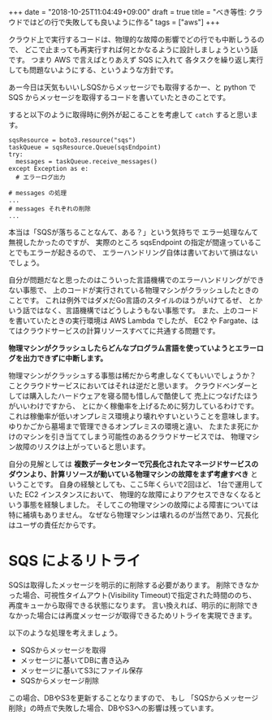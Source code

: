 +++
date = "2018-10-25T11:04:49+09:00"
draft = true
title = "べき等性: クラウドではどの行で失敗しても良いように作る"
tags = ["aws"]
+++

クラウド上で実行するコードは、物理的な故障の影響でどの行でも中断しうるので、
どこで止まっても再実行すれば何とかなるように設計しましょうという話です。
つまり AWS で言えばとりあえず SQS に入れて
各タスクを繰り返し実行しても問題ないようにする、というような方針です。

<!--more-->

あー今日は天気もいいしSQSからメッセージでも取得するかー、と
python で SQS からメッセージを取得するコードを書いていたときのことです。

すると以下のように取得時に例外が起こることを考慮して `catch` すると思います。

```
sqsResource = boto3.resource("sqs")
taskQueue = sqsResource.Queue(sqsEndpoint)
try:
  messages = taskQueue.receive_messages()
except Exception as e:
  # エラーログ出力

# messages の処理
...
# messages それぞれの削除
...
```
本当は「SQSが落ちることなんて、ある？」という気持ちで
エラー処理なんて無視したかったのですが、
実際のところ sqsEndpoint の指定が間違っていることでもエラーが起きるので、
エラーハンドリング自体は書いておいて損はないでしょう。

自分が問題だなと思ったのはこういった言語機構でのエラーハンドリングができない事態で、
上のコードが実行されている物理マシンがクラッシュしたときのことです。
これは例外ではダメだGo言語のスタイルのほうがいけてるぜ、
とかいう話ではなく、言語機構ではどうしようもない事態です。
また、上のコードを書いていたときの実行環境は AWS Lambda でしたが、
EC2 や Fargate、はてはクラウドサービスの計算リソースすべてに共通する問題です。

**物理マシンがクラッシュしたらどんなプログラム言語を使っていようとエラーログを出力できずに中断します。**

物理マシンがクラッシュする事態は稀だから考慮しなくてもいいでしょうか？
ことクラウドサービスにおいてはそれは逆だと思います。
クラウドベンダーとしては購入したハードウェアを寝る間も惜しんで酷使して
売上につなげたほうがいいわけですから、
とにかく稼働率を上げるために努力しているわけです。
これは稼働率が低いオンプレミス環境より壊れやすいということを意味します。
ゆりかごから墓場まで管理できるオンプレミスの環境と違い、
たまたま死にかけのマシンを引き当ててしまう可能性のあるクラウドサービスでは、
物理マシン故障のリスクは上がっていると思います。

自分の見解としては
**複数データセンターで冗長化されたマネージドサービスのダウンより、計算リソースが動いている物理マシンの故障をまず考慮すべき**
ということです。
自身の経験としても、ここ5年くらいで2回ほど、
1台で運用していた EC2 インスタンスにおいて、
物理的な故障によりアクセスできなくなるという事態を経験しました。
そしてこの物理マシンの故障による障害については特に補填もありません。
なぜなら物理マシンは壊れるのが当然であり、冗長化はユーザの責任だからです。

# SQS によるリトライ

SQSは取得したメッセージを明示的に削除する必要があります。
削除できなかった場合、可視性タイムアウト(Visibility Timeout)で指定された時間ののち、
再度キューから取得できる状態になります。
言い換えれば、明示的に削除できなかった場合には再度メッセージが取得できるためリトライを実現できます。

以下のような処理を考えましょう。
- SQSからメッセージを取得
- メッセージに基いてDBに書き込み
- メッセージに基いてS3にファイル保存
- SQSからメッセージ削除

この場合、DBやS3を更新することなりますので、
もし 「SQSからメッセージ削除」の時点で失敗した場合、DBやS3への影響は残っています。
